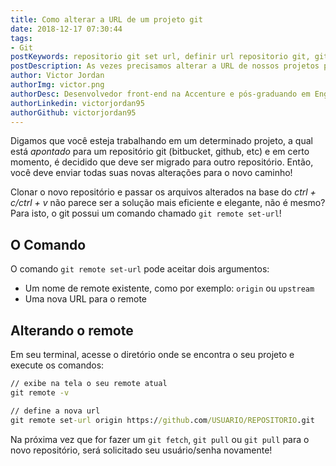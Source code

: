 ```yaml
---
title: Como alterar a URL de um projeto git
date: 2018-12-17 07:30:44
tags:
- Git
postKeywords: repositorio git set url, definir url repositorio git, git url repositorio, alterar url repositorio
postDescription: As vezes precisamos alterar a URL de nossos projetos para outros repositórios no git e podemos fazer isso de uma forma rápida e fácil com o comando que o git nos disponibiliza!
author: Victor Jordan
authorImg: victor.png
authorDesc: Desenvolvedor front-end na Accenture e pós-graduando em Engenharia de Software pela PUC-MG e formado em Banco de Dados pela Fatec, apaixonado por usabilidade, performance e UX!
authorLinkedin: victorjordan95
authorGithub: victorjordan95
---
```


Digamos que você esteja trabalhando em um determinado projeto, a qual está *apontado* para um repositório git (bitbucket, github, etc) e em certo momento, é decidido que deve ser migrado para outro repositório. Então, você deve enviar todas suas novas alterações para o novo caminho! 

Clonar o novo repositório e passar os arquivos alterados na base do *ctrl + c/ctrl + v* não parece ser a solução mais eficiente e elegante, não é mesmo? Para isto, o git possui um comando chamado `git remote set-url`!

<!-- more -->

## O Comando

O comando `git remote set-url` pode aceitar dois argumentos:

* Um nome de remote existente, como por exemplo: `origin` ou `upstream`
* Uma nova URL para o remote

## Alterando o remote

Em seu terminal, acesse o diretório onde se encontra o seu projeto e execute os comandos:

```cmd
// exibe na tela o seu remote atual
git remote -v

// define a nova url
git remote set-url origin https://github.com/USUARIO/REPOSITORIO.git
```

Na próxima vez que for fazer um `git fetch`, `git pull` ou `git pull` para o novo repositório, será solicitado seu usuário/senha novamente!
